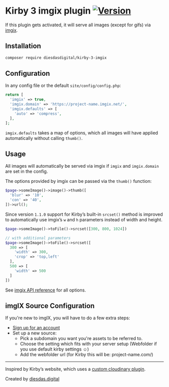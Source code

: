 # Kirby 3 imgix plugin [![Version](https://img.shields.io/packagist/v/diesdasdigital/kirby-3-imgix.svg)](https://packagist.org/packages/diesdasdigital/kirby-3-imgix)

If this plugin gets activated, it will serve all images (except for gifs) via [imgix](https://imgix.com/).

## Installation

```bash
composer require diesdasdigital/kirby-3-imgix
```

## Configuration

In any config file or the default `site/config/config.php`:

```php
return [
  'imgix' => true,
  'imgix.domain' => 'https://project-name.imgix.net/',
  'imgix.defaults' => [
    'auto' => 'compress',
  ],
];
```

`imgix.defaults` takes a map of options, which all images will have applied automatically without calling `thumb()`.

## Usage

All images will automatically be served via imgix if `imgix` and `imgix.domain` are set in the config.

The options provided by imgix can be passed via the `thumb()` function:

```php
$page->someImage()->image()->thumb([
  'blur' => '10',
  'con' => '40',
])->url();
```

Since version `1.1.0` support for Kirby’s built-in `srcset()` method is improved to automatically use imgix’s
`w` and `h` parameters instead of width and height.

```php
$page->someImage()->toFile()->srcset([300, 800, 1024])

// with additional parameters
$page->someImage()->toFile()->srcset([
  300 => [
    'width' => 300,
    'crop' => 'top,left'
  ],
  500 => [
    'width' => 500
  ]
])
```

See [imgix API reference](https://docs.imgix.com/apis/url) for all options.

## imgIX Source Configuration

If you're new to imgIX, you will have to do a few extra steps:
- [Sign up for an account](https://dashboard.imgix.com/sign-up)
- Set up a new source:
  - Pick a subdomain you want you're assets to be referred to.
  - Choose the setting which fits with your server setup (Webfolder if you use default kirby settings ☺️)
  - Add the webfolder url (for Kirby this will be: project-name.com/)

---

Inspired by Kirby’s website, which uses a [custom cloudinary plugin](https://github.com/getkirby/getkirby.com/blob/master/site/plugins/cloudinary/index.php).

Created by [diesdas.digital](https://diesdas.digital)
